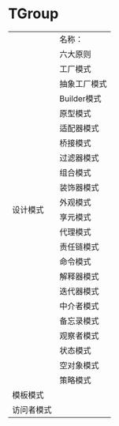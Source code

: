 # TGroup

<table>
<tr>
    <td rowspan="24"> 设计模式 </td>
    <td> 名称：</td>
</tr>
<tr>
    <td> 六大原则 </td>
</tr>
<tr>
    <td> 工厂模式 </td>
</tr>
<tr>
    <td> 抽象工厂模式 </td>
</tr>
<tr>
    <td> Builder模式 </td>
</tr>
<tr>
    <td> 原型模式 </td>
</tr>
<tr>
    <td> 适配器模式 </td>
</tr>
<tr>
    <td> 桥接模式 </td>
</tr>
<tr>
    <td> 过滤器模式 </td>
</tr>
<tr>
    <td> 组合模式 </td>
</tr>
<tr>
    <td> 装饰器模式 </td>
</tr>
<tr>
    <td> 外观模式 </td>
</tr>
<tr>
    <td> 享元模式 </td>
</tr>
<tr>
    <td> 代理模式 </td>
</tr>
<tr>
    <td> 责任链模式 </td>
</tr>
<tr>
    <td> 命令模式 </td>
</tr>
<tr>
    <td> 解释器模式 </td>
</tr>
<tr>
    <td> 迭代器模式 </td>
</tr>
<tr>
    <td> 中介者模式 </td>
</tr>
<tr>
    <td> 备忘录模式 </td>
</tr>
<tr>
    <td> 观察者模式 </td>
</tr>
<tr>
    <td> 状态模式 </td>
</tr>
<tr>
    <td> 空对象模式 </td>
</tr>
<tr>
    <td> 策略模式 </td>
</tr>
<tr>
    <td> 模板模式 </td>
</tr>
<tr>
    <td> 访问者模式 </td>
</tr>

</table>